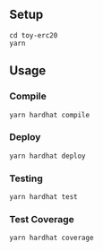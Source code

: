 ## Setup

```
cd toy-erc20
yarn
```

## Usage

### Compile

```
yarn hardhat compile
```

### Deploy

```
yarn hardhat deploy
```

### Testing

```
yarn hardhat test
```

### Test Coverage

```
yarn hardhat coverage
```

